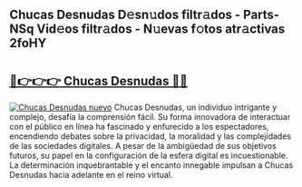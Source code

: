 ## Chucas Desnudas D𝚎sn𝚞dos filtr𝚊dos - Parts-NSq Vid𝚎os filtr𝚊dos - N𝚞evas f𝚘tos atr𝚊ctivas 2foHY

# <h2><a href="http://mb9xln.tromn.icu/?c=Chucas+Desnudas">🔗👉👉👉 Chucas Desnudas 🔗🔗</a></h2>

[![Chucas Desnudas nuevo](https://i.imgur.com/pEAQMta.gif)](http://mb9xln.tromn.icu/?c=Chucas+Desnudas)
Chucas Desnudas, un individuo intrigante y complejo, desafía la comprensión fácil. Su forma innovadora de interactuar con el público en línea ha fascinado y enfurecido a los espectadores, encendiendo debates sobre la privacidad, la moralidad y las complejidades de las sociedades digitales. A pesar de la ambigüedad de sus objetivos futuros, su papel en la configuración de la esfera digital es incuestionable. La determinación inquebrantable y el encanto innegable impulsan a Chucas Desnudas hacia adelante en el reino virtual.
